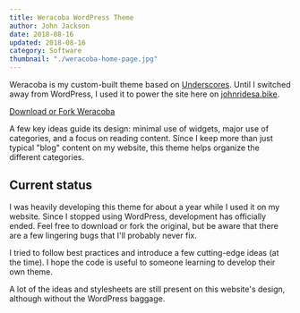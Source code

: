 ```yaml
---
title: Weracoba WordPress Theme
author: John Jackson
date: 2018-08-16
updated: 2018-08-16
category: Software
thumbnail: "./weracoba-home-page.jpg"
---
```

Weracoba is my custom-built theme based on [Underscores](https://underscores.me/). Until I switched away from WordPress, I used it to power the site here on [johnridesa.bike](https://johnridesa.bike/).

<div class="wp-block-button aligncenter download"><a class="wp-block-button__link" href="https://github.com/johnridesabike/Weracoba">Download or Fork Weracoba</a></div>

A few key ideas guide its design: minimal use of widgets, major use of categories, and a focus on reading content. Since I keep more than just typical "blog" content on my website, this theme helps organize the different categories.

## Current status

I was heavily developing this theme for about a year while I used it on my website. Since I stopped using WordPress, development has officially ended. Feel free to download or fork the original, but be aware that there are a few lingering bugs that I'll probably never fix.

I tried to follow best practices and introduce a few cutting-edge ideas (at the time). I hope the code is useful to someone learning to develop their own theme. 

A lot of the ideas and stylesheets are still present on this website's design, although without the WordPress baggage.